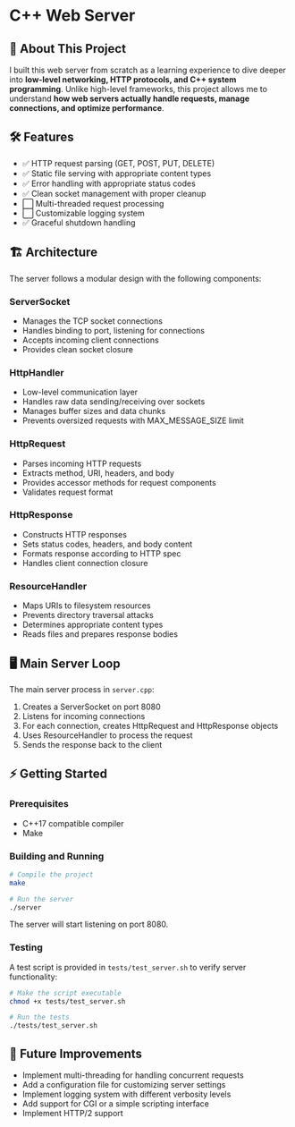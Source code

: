 # C++ Web Server

## 🚀 About This Project

I built this web server from scratch as a learning experience to dive deeper into **low-level networking, HTTP protocols, and C++ system programming**. Unlike high-level frameworks, this project allows me to understand **how web servers actually handle requests, manage connections, and optimize performance**.

## 🛠️ Features

- ✅ HTTP request parsing (GET, POST, PUT, DELETE)
- ✅ Static file serving with appropriate content types
- ✅ Error handling with appropriate status codes
- ✅ Clean socket management with proper cleanup
- ⬜ Multi-threaded request processing
- ⬜ Customizable logging system
- ✅ Graceful shutdown handling

## 🏗️ Architecture

The server follows a modular design with the following components:

### ServerSocket

- Manages the TCP socket connections
- Handles binding to port, listening for connections
- Accepts incoming client connections
- Provides clean socket closure

### HttpHandler

- Low-level communication layer
- Handles raw data sending/receiving over sockets
- Manages buffer sizes and data chunks
- Prevents oversized requests with MAX_MESSAGE_SIZE limit

### HttpRequest

- Parses incoming HTTP requests
- Extracts method, URI, headers, and body
- Provides accessor methods for request components
- Validates request format

### HttpResponse

- Constructs HTTP responses
- Sets status codes, headers, and body content
- Formats response according to HTTP spec
- Handles client connection closure

### ResourceHandler

- Maps URIs to filesystem resources
- Prevents directory traversal attacks
- Determines appropriate content types
- Reads files and prepares response bodies

## 🖥️ Main Server Loop

The main server process in `server.cpp`:

1. Creates a ServerSocket on port 8080
2. Listens for incoming connections
3. For each connection, creates HttpRequest and HttpResponse objects
4. Uses ResourceHandler to process the request
5. Sends the response back to the client

## ⚡ Getting Started

### Prerequisites

- C++17 compatible compiler
- Make

### Building and Running

```sh
# Compile the project
make

# Run the server
./server
```

The server will start listening on port 8080.

### Testing

A test script is provided in `tests/test_server.sh` to verify server functionality:

```sh
# Make the script executable
chmod +x tests/test_server.sh

# Run the tests
./tests/test_server.sh
```

## 📝 Future Improvements

- Implement multi-threading for handling concurrent requests
- Add a configuration file for customizing server settings
- Implement logging system with different verbosity levels
- Add support for CGI or a simple scripting interface
- Implement HTTP/2 support
